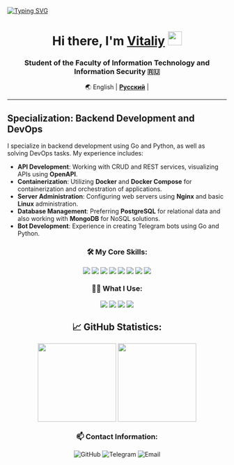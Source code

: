 <a href="https://git.io/typing-svg"><img src="https://readme-typing-svg.herokuapp.com?font=Fira+Code&weight=800&size=70&pause=1000&center=true&vCenter=true&width=1080&height=100&lines=te4gh0st" alt="Typing SVG" /></a>

<h1 align="center">Hi there, I'm <a href="https://te4gh0st.ru" target="_blank">Vitaliy</a> 
<img src="https://github.com/blackcater/blackcater/raw/main/images/Hi.gif" height="32"/></h1>
<h3 align="center">Student of the Faculty of Information Technology and Information Security 	&#x1f1f7;&#x1f1fa;</h3>

<div align="center" markdown>
  
🌏 English | [**Русский**](./README.ru.md) |

</div>

---

## Specialization: Backend Development and DevOps

I specialize in backend development using Go and Python, as well as solving DevOps tasks. My experience includes:

- **API Development**: Working with CRUD and REST services, visualizing APIs using **OpenAPI**.
- **Containerization**: Utilizing **Docker** and **Docker Compose** for containerization and orchestration of applications.
- **Server Administration**: Configuring web servers using **Nginx** and basic **Linux** administration.
- **Database Management**: Preferring **PostgreSQL** for relational data and also working with **MongoDB** for NoSQL solutions.
- **Bot Development**: Experience in creating Telegram bots using Go and Python.

<div align="center">
  <h3>🛠 My Core Skills:</h3>
  <a>
    <img align="center" src="https://img.shields.io/badge/Go-00ADD8?style=for-the-badge&logo=go&logoColor=white" />
  </a>
  <a>
    <img align="center" src="https://img.shields.io/badge/Python-3776AB?style=for-the-badge&logo=python&logoColor=white" />
  </a>
  <a>
    <img align="center" src="https://img.shields.io/badge/PostgreSQL-336791?style=for-the-badge&logo=postgresql&logoColor=white" />
  </a>
  <a>
    <img align="center" src="https://img.shields.io/badge/MongoDB-47A248?style=for-the-badge&logo=mongodb&logoColor=white" />
  </a>
  <a>
    <img align="center" src="https://img.shields.io/badge/Docker-2496ED?style=for-the-badge&logo=docker&logoColor=white" />
  </a>
  <a>
    <img align="center" src="https://img.shields.io/badge/Docker%20Compose-2496ED?style=for-the-badge&logo=docker&logoColor=white" />
  </a>
  <a>
    <img align="center" src="https://img.shields.io/badge/Nginx-269539?style=for-the-badge&logo=nginx&logoColor=white" />
  </a>
  <a>
    <img align="center" src="https://img.shields.io/badge/Linux-FCC624?style=for-the-badge&logo=linux&logoColor=black" />
  </a>


  <h3>🧑‍💻 What I Use:</h3>
  <a>
    <img align="center" src="https://img.shields.io/badge/Git-F05032?style=for-the-badge&logo=git&logoColor=white" />
  </a>
  <a>
    <img align="center" src="https://img.shields.io/badge/GitHub-181717?style=for-the-badge&logo=github&logoColor=white" />
  </a>
  <a>
    <img align="center" src="https://img.shields.io/badge/Postman-FF6C37?style=for-the-badge&logo=postman&logoColor=white" />
  </a>
  <a>
    <img align="center" src="https://img.shields.io/badge/VS%20Code-0078d7?style=for-the-badge&logo=visual%20studio%20code&logoColor=white" />
  </a>
</div>

<div align="center">
  <h2>📈 GitHub Statistics:</h2>
  <span>
    <img height=180 align="center" src="https://github-readme-stats.vercel.app/api?username=te4gh0st&locale=en&show_icons=true&theme=transparent&border_radius=7" />
  </span>
  <span>
    <img height=180 align="center" src="https://github-readme-stats.vercel.app/api/top-langs/?username=te4gh0st&locale=en&show_icons=true&theme=transparent&border_radius=7&layout=compact&card_width=400" />
  </span>
</div>

<div align="center">
  <h3>📫 Contact Information:</h3>
  <a href="https://github.com/te4gh0st" target="_blank" style="text-decoration:none;">
    <img src="https://img.shields.io/badge/GitHub-181717?style=for-the-badge&logo=github&logoColor=white" alt="GitHub" /></a>
  <a href="https://t.me/te4gh0st" target="_blank" style="text-decoration:none;">
    <img src="https://img.shields.io/badge/Telegram-2CA5E0?style=for-the-badge&logo=telegram&logoColor=white" alt="Telegram" /></a>
  <a href="mailto:vitaliy@te4gh0st.ru" target="_blank" style="text-decoration:none;">
    <img src="https://img.shields.io/badge/Email-D14836?style=for-the-badge&logo=gmail&logoColor=white" alt="Email" /></a>
</div>
